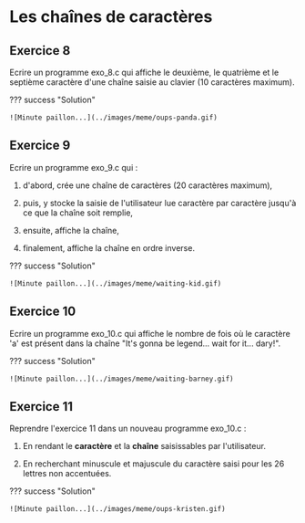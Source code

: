 # Les chaînes de caractères

## Exercice 8

Ecrire un programme exo_8.c qui affiche le deuxième, le quatrième et le septième caractère d'une chaîne saisie au clavier (10 caractères maximum).

??? success "Solution"

    ![Minute paillon...](../images/meme/oups-panda.gif)

## Exercice 9

Ecrire un programme exo_9.c qui :

1.  d'abord, crée une chaîne de caractères (20 caractères maximum),

2.  puis, y stocke la saisie de l'utilisateur lue caractère par caractère jusqu'à ce que la chaîne soit remplie,

3.  ensuite, affiche la chaîne,

4.  finalement, affiche la chaîne en ordre inverse.

??? success "Solution"

    ![Minute paillon...](../images/meme/waiting-kid.gif) 

## Exercice 10

Ecrire un programme exo_10.c qui affiche le nombre de fois où le caractère 'a' est présent dans la chaîne "It's gonna be legend... wait for it... dary!".

??? success "Solution"

    ![Minute paillon...](../images/meme/waiting-barney.gif)
    

## Exercice 11

Reprendre l'exercice 11 dans un nouveau programme exo_10.c :

1. En rendant le **caractère** et la **chaîne** saisissables par l'utilisateur.

2. En recherchant minuscule et majuscule du caractère saisi pour les 26 lettres non accentuées.

??? success "Solution"

    ![Minute paillon...](../images/meme/oups-kristen.gif)